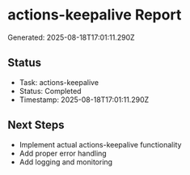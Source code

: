 # actions-keepalive Report

Generated: 2025-08-18T17:01:11.290Z

## Status
- Task: actions-keepalive
- Status: Completed
- Timestamp: 2025-08-18T17:01:11.290Z

## Next Steps
- Implement actual actions-keepalive functionality
- Add proper error handling
- Add logging and monitoring
